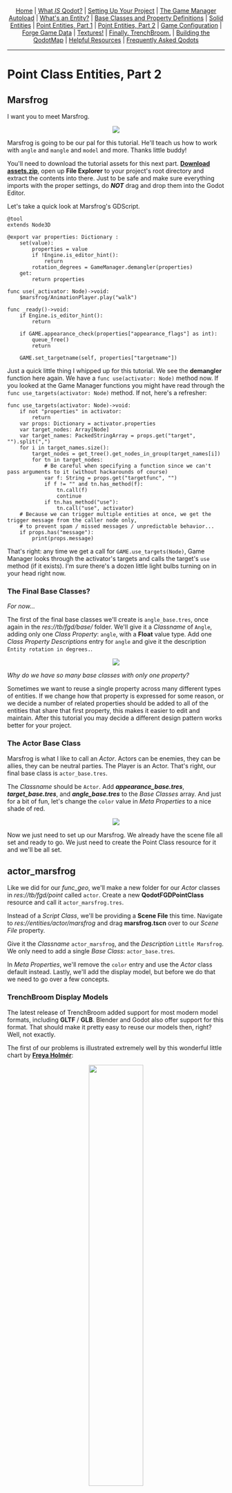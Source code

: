 <p align=center>
<a href="../readme.md">Home</a> |
<a href="qodot.md">What <i>IS</i> Qodot?</a> | 
<a href="setup.md">Setting Up Your Project</a> | 
<a href="gamemanager.md">The Game Manager Autoload</a> | 
<a href="entities.md">What's an Entity?</a> | 
<a href="baseclass.md">Base Classes and Property Definitions</a> | 
<a href="solidclass.md">Solid Entities</a> | 
<a href="pointclass.md">Point Entities, Part 1</a> | 
<a href="pointclass2.md">Point Entities, Part 2</a> | 
<a href="gameconfig.md">Game Configuration</a> | 
<a href="fgd.md">Forge Game Data</a> | 
<a href="textures.md">Textures!</a> | 
<a href="trenchbroom.md">Finally. TrenchBroom.</a> | 
<a href="qodotmap.md">Building the QodotMap</a> | 
<a href="resources.md">Helpful Resources</a> |
<a href="faq.md">Frequently Asked Qodots</a> 
</p>

---

# Point Class Entities, Part 2

## Marsfrog

I want you to meet Marsfrog.

<p align=center><img src="../images/littlemarsfrog.gif">

Marsfrog is going to be our pal for this tutorial. He'll teach us how to work with `angle` and `mangle` and `model` and more. Thanks little buddy!

You'll need to download the tutorial assets for this next part. [**Download assets.zip**](../assets.zip), open up **File Explorer** to your project's root directory and extract the contents into there. Just to be safe and make sure everything imports with the proper settings, do ***NOT*** drag and drop them into the Godot Editor.

Let's take a quick look at Marsfrog's GDScript.

```gdscript
@tool
extends Node3D

@export var properties: Dictionary :
	set(value):
		properties = value
		if !Engine.is_editor_hint():
			return
		rotation_degrees = GameManager.demangler(properties)
	get:
		return properties

func use(_activator: Node)->void:
	$marsfrog/AnimationPlayer.play("walk")

func _ready()->void:
	if Engine.is_editor_hint():
		return
	
	if GAME.appearance_check(properties["appearance_flags"] as int):
		queue_free()
		return
	
	GAME.set_targetname(self, properties["targetname"])
```

Just a quick little thing I whipped up for this tutorial. We see the **demangler** function here again. We have a `func use(activator: Node)` method now. If you looked at the Game Manager functions you might have read through the `func use_targets(activator: Node)` method. If not, here's a refresher:

```gdscript
func use_targets(activator: Node)->void:
	if not "properties" in activator:
		return
	var props: Dictionary = activator.properties
	var target_nodes: Array[Node]
	var target_names: PackedStringArray = props.get("target", "").split(",")
	for i in target_names.size():
		target_nodes = get_tree().get_nodes_in_group(target_names[i])
		for tn in target_nodes:
			# Be careful when specifying a function since we can't pass arguments to it (without hackarounds of course)
			var f: String = props.get("targetfunc", "")
			if f != "" and tn.has_method(f):
				tn.call(f)
				continue
			if tn.has_method("use"):
				tn.call("use", activator)
	# Because we can trigger multiple entities at once, we get the trigger message from the caller node only,
	# to prevent spam / missed messages / unpredictable behavior...
	if props.has("message"):
		print(props.message)
```

That's right: any time we get a call for `GAME.use_targets(Node)`, Game Manager looks through the activator's targets and calls the target's `use` method (if it exists). I'm sure there's a dozen little light bulbs turning on in your head right now.

### The Final Base Classes?

_For now..._

The first of the final base classes we'll create is `angle_base.tres`, once again in the _res://tb/fgd/base/_ folder. We'll give it a _Classname_ of `Angle`, adding only one _Class Property_: `angle`, with a **Float** value type. Add one _Class Property Descriptions_ entry for `angle` and give it the description `Entity rotation in degrees.`.

<p align=center><img src="../images/angle.png">

_Why do we have so many base classes with only one property?_

Sometimes we want to reuse a single property across many different types of entities. If we change how that property is expressed for some reason, or we decide a number of related properties should be added to all of the entities that share that first property, this makes it easier to edit and maintain. After this tutorial you may decide a different design pattern works better for your project.

### The Actor Base Class

Marsfrog is what I like to call an _Actor_. Actors can be enemies, they can be allies, they can be neutral parties. The Player is an Actor. That's right, our final base class is `actor_base.tres`.

The _Classname_ should be `Actor`. Add ***appearance_base.tres***, ***target_base.tres***, and ***angle_base.tres*** to the _Base Classes_ array. And just for a bit of fun, let's change the `color` value in _Meta Properties_ to a nice shade of red.

<p align=center><img src="../images/actor.png">

Now we just need to set up our Marsfrog. We already have the scene file all set and ready to go. We just need to create the Point Class resource for it and we'll be all set.

## actor_marsfrog

Like we did for our _func_geo_, we'll make a new folder for our _Actor_ classes in _res://tb/fgd/point_ called `actor`. Create a new **QodotFGDPointClass** resource and call it `actor_marsfrog.tres`.

Instead of a _Script Class_, we'll be providing a **Scene File** this time. Navigate to _res://entities/actor/marsfrog_ and drag **marsfrog.tscn** over to our _Scene File_ property.

Give it the _Classname_ `actor_marsfrog`, and the _Description_ `Little Marsfrog`. We only need to add a single _Base Class_: `actor_base.tres`.

In _Meta Properties_, we'll remove the `color` entry and use the _Actor_ class default instead. Lastly, we'll add the display model, but before we do that we need to go over a few concepts.

### TrenchBroom Display Models

The latest release of TrenchBroom added support for most modern model formats, including **GLTF** / **GLB**. Blender and Godot also offer support for this format. That should make it pretty easy to reuse our models then, right? Well, not exactly.

The first of our problems is illustrated extremely well by this wonderful little chart by [**Freya Holmér**](https://acegikmo.com/):

<p align=center><img src="../images/freya_coord_chart.jfif" width=50%></p>

Let's take a look at Marsfrog in the 3 applications that matter to us.

<p align=center>
<b>Blender<br>
<img src="../images/model0.png" width=320><br><br>
Godot<br>
<img src="../images/model1.png" width=320><br><br>
TrenchBroom</b><br>
<img src="../images/model2.png" width=320><br><br>

_Okay, so that's not too bad, the only outlier is..._

Wait, remember that orientation arrow in TrenchBroom that I mentioned before? Let me just zoom out in that last image there.

<p align=center><img src="../images/model3.png"><br><br>

Okay, so that's probably an issue.

### Why does this happen?

<p align=center><img src="https://imgs.xkcd.com/comics/standards.png"><br>
<a href="https://xkcd.com/927/">xkcd: Standards</a><br>

So the convenient thing about Blender and Godot is that **1 Blender meter == 1 Godot Unit**, and Blender defaults to meters for its unit measurement. Blender also has an option to export GLTF with swapped Y and Z axes, making it trivial to import our Blender models into Godot. Nice.

Our real issue is the orientation and scale in TrenchBroom. TrenchBroom itself was tailored for the Quake Engine (which uses a **+X == Forward** coordinate system) and measures distances in Quake Units, which seems to be more analagous to pixels in an image than to any real world measurement system.

Fortunately, it's an easy fix if you have access to the source models.

### Marsfrog Reorientation

Included with this tutorial is the basic [**Marsfrog blend file**](../marsfrog.blend). While we've already imported the Marsfrog GLTF into Godot we'll still want to see him properly in TrenchBroom to make it easier to map with him. Time to open up Marsfrog.

Upon opening **marsfrog.blend**, we get greeted with our cute friend's portly stature and dumb... grin? I can't tell. In any case, let's get a top down view. It'll make it easier to edit.

<p align=center><img src="../images/model4.png" width=75%>

The first thing we'll do is select our mesh and **duplicate** it, so that we don't accidentally destroy our working model.

Make sure the duplicate is selected, then go to the **Modifiers Tab** and find the **Armature Modifier** and apply the modifier. After the armature is applied the modifier should disappear.

<p align=center><img src="../images/model5.png" width=75%>

Unparent the duplicate mesh with **Alt + P**. Now you should be free to **rotate** our Marsfrog Clone **-90 degrees**. This will align him properly with the Quake and TrenchBroom coordinate system.

<p align=center><img src="../images/model6.png" width=75%>

With Marsfrog Clone selected we can now **export to GLB**. I use these settings.

<p align=center><img src="../images/model7.png">

Exporting as a GLB allows us to export our display model as a single file. While it's generally better to use the multi-file GLTF setup for Godot, in TrenchBroom we can take advantage of the GLB single-file format.

Due to the way TrenchBroom displays GLB models we actually do want to keep the `+Y Up` option ticked.

Animations aren't necessary for what we'll be doing, so to keep the filesize as small as possible we'll untick them.

Find your project's ***tb/models/*** folder and export our model as `marsfrog.glb`. And that takes care of all we need to do in Blender! It might seem like a lot of steps due to the format of the tutorial, but it really does just amount to a quick `duplicate the mesh, isolate it, rotate it, export it` process that only takes about a minute or two.

> _NOTE:_ [***make sure there is also a .gdignore file in the tb/models folder***](setup.md#ignore-trenchbroom-models)_. These models are only for TrenchBroom so we don't need to import them into Godot._

### Marsfrog is supposed to be _Little_, not _Microscopic_

So what about the scale? Well, we could have just scaled it in Blender, but by what factor? The problem is we haven't yet decided what Qodot's **Inverse Scale Factor** should be. We haven't even gone over what Qodot's Inverse Scale factor _is_ yet, huh?

Think of it like this: Quake Units are like Pixels. How many pixels does a meter equal out to? 137? 22? The truth is that it's arbitrary; it really depends on what you want the average resolution of your game to be at. Qodot handles this translation through the use of _Inverse Scale Factor_ property on the **QodotMap Node**, a number it uses to divide all of your Quake Unit measurements by when building your map.

Qodot defaults this to **16**, but I've found that if you're going for a 2 meter tall Player Character with Quake 1 structural and texture dimensions, you're better off with an inverse scale of **32**. For the purposes of this tutorial we'll choose 32.

Go back to Godot and our `actor_marsfrog.tres` resource and let's take a look at our _Meta Properties_ again. Every entity comes with a predefined `color` and `size` meta property. For point entities we can define a `model` entry as well.

Here's an example of the point class resource for the Marsdog from _They Came From Dimension X_.

<p align=center><img src="../images/marsdog_res.png">

When we export the FGD resource it's added to, we get this output:

```
@PointClass color(204 0 0) model("fgd/model/marsdog.glb") size(-16 -16 -32, 16 16 16) base(Actor) = actor_marsdog : "Marsdog" [
]
```

If our `marsfrog.glb` were scaled up then we could just do the same thing: put in the model path inside quotes and be done with it. But since he's not we'll have to use a TrenchBroom feature called `scale_expression`.

TrenchBroom offers you the ability to set a scale expression in one of two places: the Game Configuration file, or in the FGD on a per-entity basis. Right now we'll explore the per-entity method to better understand how to apply scale expression, then in a later chapter we'll look at the Game Configuration method. In some cases you may wish to take advantage of both at the same time.

First things first though, [**let's see what the TrenchBroom docs have to say on scale expression**](https://trenchbroom.github.io/manual/latest/#display-models-for-entities):

> Each entity definition should contain only one model definition, and the expression in the model definition should evaluate either to a value of type string or to a value of type map. If the expression evaluates to a map, it must have the following structure:
> ```
> {
>    "path" : MODEL,
>    "skin" : SKIN,
>    "frame": FRAME,
>    "scale": SCALE_EXPRESSION
> }
> ```

> ... If the model expression has a scale expression, then its result is used as the scale value for the model. If the expression cannot be evaluated, or if no such expression is given, then the default scale expression from the game configuration is evaluated instead.

So with that in mind, what we want Qodot to output to our FGD file is:

```
model({
    "path" : "models/marsfrog.glb",
    "scale" : 32
})
```

In our Marsfrog resource's _Meta Properties_ we'll add a new entry with the **String** key of `model` and the **String** value `{"path": "models/marsfrog.glb", "scale": 32}`.

> _NOTE: If you choose to set a game-wide scale expression in your Game Configuration resource, setting this entity's scale expression will override the Game Configuration scale._

### Script Class and Node Class

Since we're using a premade _Scene File_, we actually don't need to apply a script to the entity resource. If we do apply a _Script Class_ it should override the script of the root node of the PackedScene, should you want to. As for the _Node Class_, we'll leave that blank since we're already instantiating a specific node setup.

And with that, our first **Scene File Point Class Entity with a TrenchBroom Display Model** is done! Congratulations!

I know, I know, it's tough not seeing the fruits of your labor yet. But don't worry! We're getting close to the finish line now. We finally have a set of entities ready. Now it's time to tell TrenchBroom about our game.

### [**_Next Chapter: TrenchBroom Game Configuration >>>_**](gameconfig.md)

---

<p align=center>
<a href="../readme.md">Home</a> |
<a href="qodot.md">What <i>IS</i> Qodot?</a> | 
<a href="setup.md">Setting Up Your Project</a> | 
<a href="gamemanager.md">The Game Manager Autoload</a> | 
<a href="entities.md">What's an Entity?</a> | 
<a href="baseclass.md">Base Classes and Property Definitions</a> | 
<a href="solidclass.md">Solid Entities</a> | 
<a href="pointclass.md">Point Entities, Part 1</a> | 
<a href="pointclass2.md">Point Entities, Part 2</a> | 
<a href="gameconfig.md">Game Configuration</a> | 
<a href="fgd.md">Forge Game Data</a> | 
<a href="textures.md">Textures!</a> | 
<a href="trenchbroom.md">Finally. TrenchBroom.</a> | 
<a href="qodotmap.md">Building the QodotMap</a> | 
<a href="resources.md">Helpful Resources</a> |
<a href="faq.md">Frequently Asked Qodots</a> 
</p>